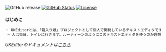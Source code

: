 ![GitHub release](https://img.shields.io/github/release/takkii/UKEditor.svg?style=flat) [![GitHub Status](https://img.shields.io/github/last-commit/takkii/UKEditor.svg?style=flat)](GitHub) [![License](https://img.shields.io/badge/License-BSD_3--Clause-blue.svg)](https://opensource.org/licenses/BSD-3-Clause)

#### はじめに

```markdown
・ UKEditorとは、「箱入り娘」プロジェクトとして個人で開発しているテキストエディタです。
 → 人は毎日、トイレに行きます。ルーティーンのようにこのテキストエディタを使うのが理想です。
```

_UKEditorのドキュメントは[こちら](https://github.com/takkii/UKEditor/wiki/manual)_
